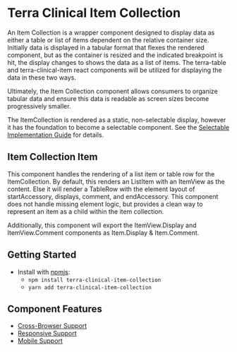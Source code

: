 # Terra Clinical Item Collection

An Item Collection is a wrapper component designed to display data as either a table or list of items dependent on the relative container size. Initially data is displayed in a tabular format that flexes the rendered component, but as the container is resized and the indicated breakpoint is hit, the display changes to shows the data as a list of items. The terra-table and terra-clinical-item react components will be utilized for displaying the data in these two ways.

Ultimately, the Item Collection component allows consumers to organize tabular data and ensure this data is readable as screen sizes become progressively smaller.

The ItemCollection is rendered as a static, non-selectable display, however it has the foundation to become a selectable component. See the [Selectable Implementation Guide](https://github.com/cerner/terra-clinical/blob/master/packages/terra-clinical-item-collection/docs/SelectableImplementation.md) for details.

## Item Collection Item

This component handles the rendering of a list item or table row for the ItemCollection. By default, this renders an ListItem with an ItemView as the content. Else it will render a TableRow with the element layout of startAccessory, displays, comment, and endAccessory. This component does not handle missing element logic, but provides a clean way to represent an item as a child within the item collection.

Additionally, this component will export the ItemView.Display and ItemView.Comment components as Item.Display & Item.Comment.

## Getting Started

- Install with [npmjs](https://www.npmjs.com):
  - `npm install terra-clinical-item-collection`
  - `yarn add terra-clinical-item-collection`

## Component Features
* [Cross-Browser Support](https://github.com/cerner/terra-ui/blob/master/src/terra-dev-site/contributing/ComponentStandards.e.contributing.md#cross-browser-support)
* [Responsive Support](https://github.com/cerner/terra-ui/blob/master/src/terra-dev-site/contributing/ComponentStandards.e.contributing.md#responsive-support)
* [Mobile Support](https://github.com/cerner/terra-ui/blob/master/src/terra-dev-site/contributing/ComponentStandards.e.contributing.md#mobile-support)
